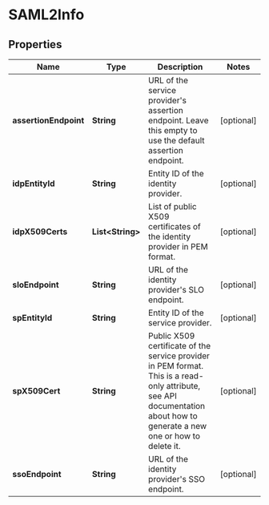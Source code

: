 
# SAML2Info

## Properties
Name | Type | Description | Notes
------------ | ------------- | ------------- | -------------
**assertionEndpoint** | **String** | URL of the service provider&#39;s assertion endpoint. Leave this empty to use the default assertion endpoint. |  [optional]
**idpEntityId** | **String** | Entity ID of the identity provider. |  [optional]
**idpX509Certs** | **List&lt;String&gt;** | List of public X509 certificates of the identity provider in PEM format. |  [optional]
**sloEndpoint** | **String** | URL of the identity provider&#39;s SLO endpoint. |  [optional]
**spEntityId** | **String** | Entity ID of the service provider. |  [optional]
**spX509Cert** | **String** | Public X509 certificate of the service provider in PEM format. This is a read-only attribute, see API documentation about how to generate a new one or how to delete it. |  [optional]
**ssoEndpoint** | **String** | URL of the identity provider&#39;s SSO endpoint. |  [optional]




